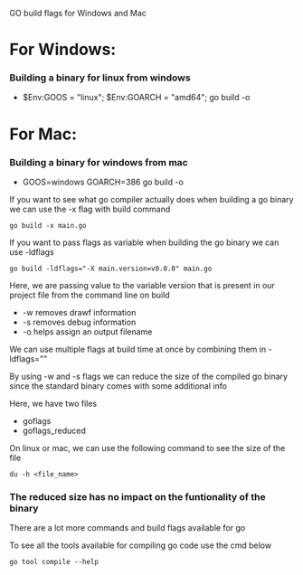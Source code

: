GO build flags for Windows and Mac

# For Windows: 
  ### Building a binary for linux from windows
  - $Env:GOOS = "linux"; $Env:GOARCH = "amd64"; go build -o <your output file name>

# For Mac:
  ### Building a binary for windows from mac
  - GOOS=windows GOARCH=386 go build -o <your output file name>

If you want to see what go compiler actually does when building a go binary we can use the -x flag with build command

```
go build -x main.go
```

If you want to pass flags as variable when building the go binary we can use -ldflags

```
go build -ldflags="-X main.version=v0.0.0" main.go
```

Here, we are passing value to the variable version that is present in our project file from the command line on build

+ -w removes drawf information
+ -s removes debug information
+ -o helps assign an output filename 
  
We can use multiple flags at build time at once by combining them in -ldflags="<build flags and their values>"

By using -w and -s flags we can reduce the size of the compiled go binary since the standard binary comes with some additional info 

Here, we have two files 
+ goflags 
+ goflags_reduced

On linux or mac, we can use the following command to see the size of the file

```
du -h <file_name> 
```

### The reduced size has no impact on the funtionality of the binary 

There are a lot more commands and build flags available for go

To see all the tools available for compiling go code use the cmd below

```
go tool compile --help
```
